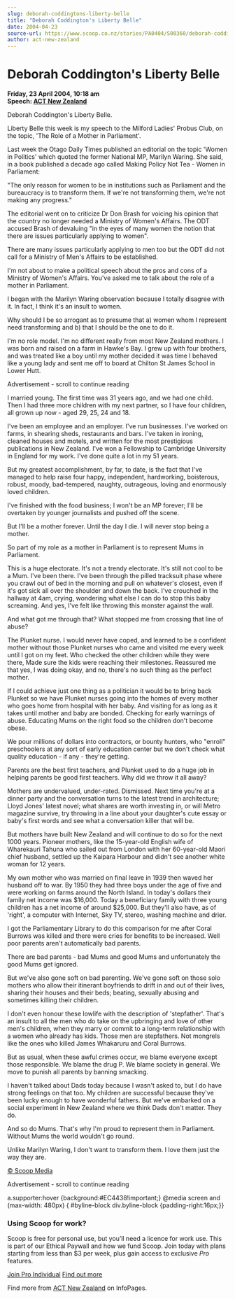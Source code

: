 ```yaml
---
slug: deborah-coddingtons-liberty-belle
title: "Deborah Coddington's Liberty Belle"
date: 2004-04-23
source-url: https://www.scoop.co.nz/stories/PA0404/S00360/deborah-coddingtons-liberty-belle.htm
author: act-new-zealand
---
```

Deborah Coddington's Liberty Belle
==================================

**Friday, 23 April 2004, 10:18 am**  
**Speech: [ACT New Zealand](https://info.scoop.co.nz/ACT_New_Zealand)**

  
Deborah Coddington's Liberty Belle.

  
Liberty Belle this week is my speech to the Milford Ladies' Probus Club, on the topic, 'The Role of a Mother in Parliament'.

Last week the Otago Daily Times published an editorial on the topic 'Women in Politics' which quoted the former National MP, Marilyn Waring. She said, in a book published a decade ago called Making Policy Not Tea - Women in Parliament:

\"The only reason for women to be in institutions such as Parliament and the bureaucracy is to transform them. If we're not transforming them, we're not making any progress."

The editorial went on to criticize Dr Don Brash for voicing his opinion that the country no longer needed a Ministry of Women's Affairs. The ODT accused Brash of devaluing "in the eyes of many women the notion that there are issues particularly applying to women".

There are many issues particularly applying to men too but the ODT did not call for a Ministry of Men's Affairs to be established.

I'm not about to make a political speech about the pros and cons of a Ministry of Women's Affairs. You've asked me to talk about the role of a mother in Parliament.

I began with the Marilyn Waring observation because I totally disagree with it. In fact, I think it's an insult to women.

Why should I be so arrogant as to presume that a) women whom I represent need transforming and b) that I should be the one to do it.

I'm no role model. I'm no different really from most New Zealand mothers. I was born and raised on a farm in Hawke's Bay. I grew up with four brothers, and was treated like a boy until my mother decided it was time I behaved like a young lady and sent me off to board at Chilton St James School in Lower Hutt.

Advertisement - scroll to continue reading





I married young. The first time was 31 years ago, and we had one child. Then I had three more children with my next partner, so I have four children, all grown up now - aged 29, 25, 24 and 18.

I've been an employee and an employer. I've run businesses. I've worked on farms, in shearing sheds, restaurants and bars. I've taken in ironing, cleaned houses and motels, and written for the most prestigious publications in New Zealand. I've won a Fellowship to Cambridge University in England for my work. I've done quite a lot in my 51 years.

But my greatest accomplishment, by far, to date, is the fact that I've managed to help raise four happy, independent, hardworking, boisterous, robust, moody, bad-tempered, naughty, outrageous, loving and enormously loved children.

I've finished with the food business; I won't be an MP forever; I'll be overtaken by younger journalists and pushed off the scene.

But I'll be a mother forever. Until the day I die. I will never stop being a mother.

So part of my role as a mother in Parliament is to represent Mums in Parliament.

This is a huge electorate. It's not a trendy electorate. It's still not cool to be a Mum. I've been there. I've been through the pilled tracksuit phase where you crawl out of bed in the morning and pull on whatever's closest, even if it's got sick all over the shoulder and down the back. I've crouched in the hallway at 4am, crying, wondering what else I can do to stop this baby screaming. And yes, I've felt like throwing this monster against the wall.

And what got me through that? What stopped me from crossing that line of abuse?

The Plunket nurse. I would never have coped, and learned to be a confident mother without those Plunket nurses who came and visited me every week until I got on my feet. Who checked the other children while they were there, Made sure the kids were reaching their milestones. Reassured me that yes, I was doing okay, and no, there's no such thing as the perfect mother.

If I could achieve just one thing as a politician it would be to bring back Plunket so we have Plunket nurses going into the homes of every mother who goes home from hospital with her baby. And visiting for as long as it takes until mother and baby are bonded. Checking for early warnings of abuse. Educating Mums on the right food so the children don't become obese.

We pour millions of dollars into contractors, or bounty hunters, who "enroll" preschoolers at any sort of early education center but we don't check what quality education - if any - they're getting.

Parents are the best first teachers, and Plunket used to do a huge job in helping parents be good first teachers. Why did we throw it all away?

Mothers are undervalued, under-rated. Dismissed. Next time you're at a dinner party and the conversation turns to the latest trend in architecture; Lloyd Jones' latest novel; what shares are worth investing in, or will Metro magazine survive, try throwing in a line about your daughter's cute essay or baby's first words and see what a conversation killer that will be.

But mothers have built New Zealand and will continue to do so for the next 1000 years. Pioneer mothers, like the 15-year-old English wife of Wharekauri Tahuna who sailed out from London with her 60-year-old Maori chief husband, settled up the Kaipara Harbour and didn't see another white woman for 12 years.

My own mother who was married on final leave in 1939 then waved her husband off to war. By 1950 they had three boys under the age of five and were working on farms around the North Island. In today's dollars their family net income was $16,000. Today a beneficiary family with three young children has a net income of around $25,000. But they'll also have, as of 'right', a computer with Internet, Sky TV, stereo, washing machine and drier.

I got the Parliamentary Library to do this comparison for me after Coral Burrows was killed and there were cries for benefits to be increased. Well poor parents aren't automatically bad parents.

There are bad parents - bad Mums and good Mums and unfortunately the good Mums get ignored.

But we've also gone soft on bad parenting. We've gone soft on those solo mothers who allow their itinerant boyfriends to drift in and out of their lives, sharing their houses and their beds; beating, sexually abusing and sometimes killing their children.

I don't even honour these lowlife with the description of 'stepfather'. That's an insult to all the men who do take on the upbringing and love of other men's children, when they marry or commit to a long-term relationship with a women who already has kids. Those men are stepfathers. Not mongrels like the ones who killed James Whakaruru and Coral Burrows.

But as usual, when these awful crimes occur, we blame everyone except those responsible. We blame the drug P. We blame society in general. We move to punish all parents by banning smacking.

I haven't talked about Dads today because I wasn't asked to, but I do have strong feelings on that too. My children are successful because they've been lucky enough to have wonderful fathers. But we've embarked on a social experiment in New Zealand where we think Dads don't matter. They do.

And so do Mums. That's why I'm proud to represent them in Parliament. Without Mums the world wouldn't go round.

Unlike Marilyn Waring, I don't want to transform them. I love them just the way they are.  

[© Scoop Media](http://www.scoop.co.nz/about/terms.html)  

Advertisement - scroll to continue reading



a.supporter:hover {background:#EC4438!important;} @media screen and (max-width: 480px) { #byline-block div.byline-block {padding-right:16px;}}

### Using Scoop for work?

Scoop is free for personal use, but you’ll need a licence for work use. This is part of our Ethical Paywall and how we fund Scoop. Join today with plans starting from less than $3 per week, plus gain access to exclusive _Pro_ features.  
  
[Join Pro Individual](https://pro.scoop.co.nz/Individual/?from=ProIn24) [Find out more](https://pro.scoop.co.nz/using-scoop-for-work/?from=ProIn24)

Find more from [ACT New Zealand](https://info.scoop.co.nz/ACT_New_Zealand) on InfoPages.